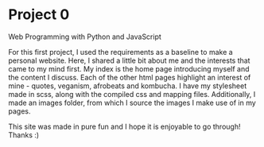 # Project 0

Web Programming with Python and JavaScript

For this first project, I used the requirements as a baseline to make a personal website. Here, I shared a little bit about me and the interests that came to my mind first. My index is the home page introducing myself and the content I discuss. Each of the other html pages highlight an interest of mine - quotes, veganism, afrobeats and kombucha. I have my stylesheet made in scss, along with the compiled css and mapping files. Additionally, I made an images folder, from which I source the images I make use of in my pages. 

This site was made in pure fun and I hope it is enjoyable to go through! Thanks :)